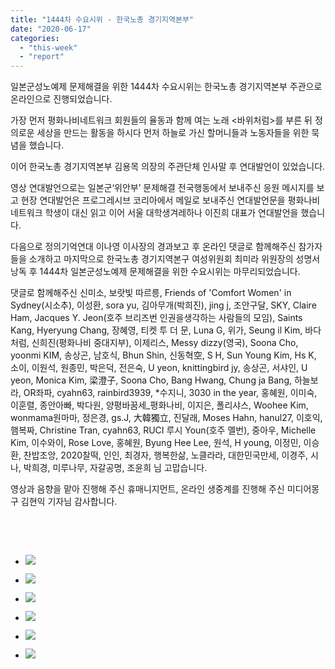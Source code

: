```yaml
---
title: "1444차 수요시위 - 한국노총 경기지역본부"
date: "2020-06-17"
categories: 
  - "this-week"
  - "report"
---
```


일본군성노예제 문제해결을 위한 1444차 수요시위는 한국노총 경기지역본부 주관으로 온라인으로 진행되었습니다.

가장 먼저 평화나비네트워크 회원들의 율동과 함께 여는 노래 <바위처럼>를 부른 뒤 정의로운 세상을 만드는 활동을 하시다 먼저 하늘로 가신 할머니들과 노동자들을 위한 묵념을 했습니다.

이어 한국노총 경기지역본부 김용목 의장의 주관단체 인사말 후 연대발언이 있었습니다.

영상 연대발언으로는 일본군‘위안부’ 문제해결 전국행동에서 보내주신 응원 메시지를 보고 현장 연대발언은 프로그레시브 코리아에서 메일로 보내주신 연대발언문을 평화나비네트워크 학생이 대신 읽고 이어 서울 대학생겨레하나 이진희 대표가 연대발언을 했습니다.

다음으로 정의기억연대 이나영 이사장의 경과보고 후 온라인 댓글로 함께해주신 참가자들을 소개하고 마지막으로 한국노총 경기지역본구 여성위원회 최미라 위원장의 성명서 낭독 후 1444차 일본군성노예제 문제해결을 위한 수요시위는 마무리되었습니다.

댓글로 함께해주신 신미소, 보랏빛 따르릉, Friends of 'Comfort Women' in Sydney(시소추), 이성환, sora yu, 김아무개(박희진), jing j, 조안구달, SKY, Claire Ham, Jacques Y. Jeon(​호주 브리즈번 인권을생각하는 사람들의 모임), Saints Kang, Hyeryung Chang, 장혜영, 티켓 투 더 문, Luna G, 위가, Seung il Kim, 바다처럼, 신희진(평화나비 중대지부), 이제리스, Messy dizzy(영국), Soona Cho, yoonmi KIM, 송상곤, 남호식, Bhun Shin, 신동혁空, S H, Sun Young Kim, Hs K, 소이, 이원석, 원종민, 박은덕, 전은숙, U yeon, knittingbird jy, 송상곤, 서샤인, U yeon, Monica Kim, 梁澄子, Soona Cho, Bang Hwang, Chung ja Bang, 하늘보라, OR좌파, cyahn63, rainbird3939, \*수지니, 3030 in the year, 홍혜원, 이미숙, 이훈렬, 종안아빠, 박다원, 양평바꿈세\_평화나비, 이지은, 폴리샤스, Woohee Kim, wonmama원마마, 정은경, gs.J, 大韓獨立, 진달래, Moses Hahn, hanul27, 이호익, 햄복짜, Christine Tran, cyahn63, RUCI 루시 Youn(호주 멜번), 중아우, Michelle Kim, 이수와이, Rose Love, 홍혜원, Byung Hee Lee, 원석, H young, 이정민, 이승환, 찬밥조앙, 2020찰떡, 인인, 최경자, 행복한삶, 노클라라, 대한민국만세, 이경주, 시나, 박희경, 미루나무, 자갈공명, 조윤희 님 고맙습니다.

영상과 음향을 맡아 진행해 주신 휴매니지먼트, 온라인 생중계를 진행해 주신 미디어몽구 김현익 기자님 감사합니다.

​

​

- ![](http://womenandwar.net/kr/wp-content/uploads/2020/06/크기변환IMGP7800.jpg)
    
- ![](http://womenandwar.net/kr/wp-content/uploads/2020/06/크기변환IMGP7812.jpg)
    
- ![](http://womenandwar.net/kr/wp-content/uploads/2020/06/크기변환IMGP7823.jpg)
    
- ![](http://womenandwar.net/kr/wp-content/uploads/2020/06/크기변환IMGP7832.jpg)
    
- ![](http://womenandwar.net/kr/wp-content/uploads/2020/06/크기변환IMGP7840.jpg)
    
- ![](http://womenandwar.net/kr/wp-content/uploads/2020/06/크기변환IMGP7847.jpg)
